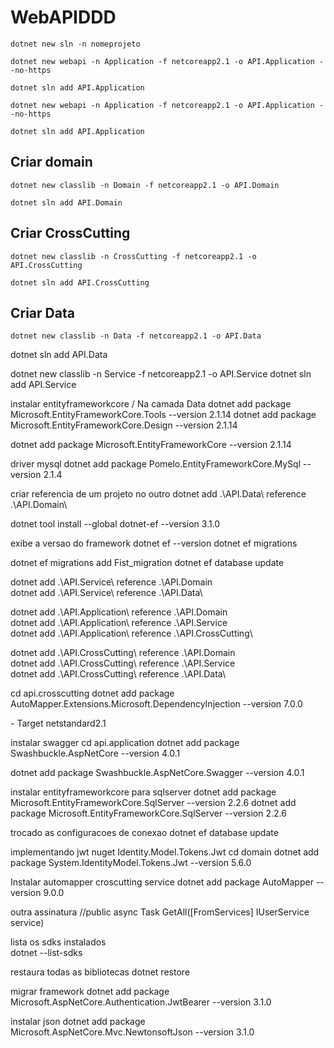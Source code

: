 # WebAPIDDD

```
dotnet new sln -n nomeprojeto
```

```
dotnet new webapi -n Application -f netcoreapp2.1 -o API.Application --no-https
```

```
dotnet sln add API.Application
```

```
dotnet new webapi -n Application -f netcoreapp2.1 -o API.Application --no-https
```

```
dotnet sln add API.Application
```

## Criar domain

```
dotnet new classlib -n Domain -f netcoreapp2.1 -o API.Domain
```

```
dotnet sln add API.Domain
```

## Criar CrossCutting

```
dotnet new classlib -n CrossCutting -f netcoreapp2.1 -o API.CrossCutting
```

```
dotnet sln add API.CrossCutting
```

## Criar Data

```
dotnet new classlib -n Data -f netcoreapp2.1 -o API.Data
```


dotnet sln add API.Data


dotnet new classlib -n Service -f netcoreapp2.1 -o API.Service
dotnet sln add API.Service


instalar entityframeworkcore / Na camada Data
dotnet add package Microsoft.EntityFrameworkCore.Tools --version 2.1.14
dotnet add package Microsoft.EntityFrameworkCore.Design --version 2.1.14

dotnet add package Microsoft.EntityFrameworkCore --version 2.1.14

driver mysql
dotnet add package Pomelo.EntityFrameworkCore.MySql --version 2.1.4


criar referencia de um projeto no outro
 dotnet add .\API.Data\ reference .\API.Domain\


 dotnet tool install --global dotnet-ef --version 3.1.0

 exibe a versao do framework
 dotnet ef --version
 dotnet ef migrations

dotnet ef migrations  add Fist_migration
dotnet ef database update


 dotnet add .\API.Service\ reference .\API.Domain\
 dotnet add .\API.Service\ reference .\API.Data\  

 

 dotnet add .\API.Application\ reference .\API.Domain\
 dotnet add .\API.Application\ reference .\API.Service\
 dotnet add .\API.Application\ reference .\API.CrossCutting\

 dotnet add .\API.CrossCutting\ reference .\API.Domain\
  dotnet add .\API.CrossCutting\ reference .\API.Service\
   dotnet add .\API.CrossCutting\ reference .\API.Data\


cd api.crosscutting
dotnet add package AutoMapper.Extensions.Microsoft.DependencyInjection --version 7.0.0




  <PackageReference Include="Microsoft.EntityFrameworkCore" Version="2.1.14" />
- Target netstandard2.1



instalar swagger
cd api.application
dotnet add package Swashbuckle.AspNetCore --version 4.0.1

dotnet add package Swashbuckle.AspNetCore.Swagger --version 4.0.1


instalar entityframeworkcore para sqlserver
dotnet add package Microsoft.EntityFrameworkCore.SqlServer --version 2.2.6
dotnet add package Microsoft.EntityFrameworkCore.SqlServer --version 2.2.6

trocado as configuracoes de conexao
dotnet ef database update

implementando jwt
nuget Identity.Model.Tokens.Jwt
cd domain
dotnet add package System.IdentityModel.Tokens.Jwt --version 5.6.0


Instalar automapper 
croscutting
service
dotnet add package AutoMapper --version 9.0.0

outra assinatura
        //public async Task<ActionResult> GetAll([FromServices] IUserService service)
		
lista os sdks instalados		
dotnet --list-sdks

restaura todas as bibliotecas
dotnet restore


migrar framework
dotnet add package Microsoft.AspNetCore.Authentication.JwtBearer --version 3.1.0		


instalar json
dotnet add package Microsoft.AspNetCore.Mvc.NewtonsoftJson --version 3.1.0

